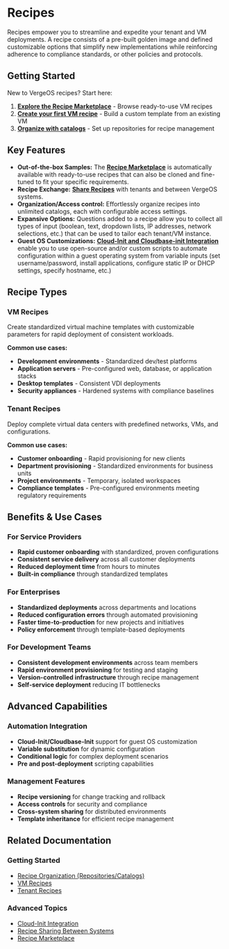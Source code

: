 # Recipes

Recipes empower you to streamline and expedite your tenant and VM deployments. A recipe consists of a pre-built golden image and defined customizable options that simplify new implementations while reinforcing adherence to compliance standards, or other policies and protocols.

## Getting Started

New to VergeOS recipes? Start here:

1. **[Explore the Recipe Marketplace](/product-guide/automation/vm-recipes#included-vm-recipes)** - Browse ready-to-use VM recipes
2. **[Create your first VM recipe](/product-guide/automation/vm-recipes)** - Build a custom template from an existing VM
3. **[Organize with catalogs](/product-guide/automation/recipes-organization)** - Set up repositories for recipe management

## Key Features

* **Out-of-the-box Samples:** The [**Recipe Marketplace**](/product-guide/automation/vm-recipes#included-vm-recipes) is automatically available with ready-to-use recipes that can also be cloned and fine-tuned to fit your specific requirements.
* **Recipe Exchange:** [**Share Recipes**](/product-guide/automation/recipes-organization#sharing-recipes) with tenants and between VergeOS systems. 
* **Organization/Access control:** Effortlessly organize recipes into unlimited catalogs, each with configurable access settings.
* **Expansive Options:** Questions added to a recipe allow you to collect all types of input (boolean, text, dropdown lists, IP addresses, network selections, etc.) that can be used to tailor each tenant/VM instance.
* **Guest OS Customizations:** [**Cloud-Init and Cloudbase-init Integration**](/product-guide/automation/vm-recipes#advanced-usage) enable you to use open-source and/or custom scripts to automate configuration within a guest operating system from variable inputs (set username/password, install applications, configure static IP or DHCP settings, specify hostname, etc.)

## Recipe Types

### VM Recipes
Create standardized virtual machine templates with customizable parameters for rapid deployment of consistent workloads.

**Common use cases:**
- **Development environments** - Standardized dev/test platforms
- **Application servers** - Pre-configured web, database, or application stacks
- **Desktop templates** - Consistent VDI deployments
- **Security appliances** - Hardened systems with compliance baselines

### Tenant Recipes
Deploy complete virtual data centers with predefined networks, VMs, and configurations.

**Common use cases:**
- **Customer onboarding** - Rapid provisioning for new clients
- **Department provisioning** - Standardized environments for business units
- **Project environments** - Temporary, isolated workspaces
- **Compliance templates** - Pre-configured environments meeting regulatory requirements

## Benefits & Use Cases

### For Service Providers
- **Rapid customer onboarding** with standardized, proven configurations
- **Consistent service delivery** across all customer deployments
- **Reduced deployment time** from hours to minutes
- **Built-in compliance** through standardized templates

### For Enterprises
- **Standardized deployments** across departments and locations
- **Reduced configuration errors** through automated provisioning
- **Faster time-to-production** for new projects and initiatives
- **Policy enforcement** through template-based deployments

### For Development Teams
- **Consistent development environments** across team members
- **Rapid environment provisioning** for testing and staging
- **Version-controlled infrastructure** through recipe management
- **Self-service deployment** reducing IT bottlenecks

## Advanced Capabilities

### Automation Integration
- **Cloud-Init/Cloudbase-Init** support for guest OS customization
- **Variable substitution** for dynamic configuration
- **Conditional logic** for complex deployment scenarios
- **Pre and post-deployment** scripting capabilities

### Management Features
- **Recipe versioning** for change tracking and rollback
- **Access controls** for security and compliance
- **Cross-system sharing** for distributed environments
- **Template inheritance** for efficient recipe management

## Related Documentation

### Getting Started
- [Recipe Organization (Repositories/Catalogs)](/product-guide/automation/recipes-organization)
- [VM Recipes](/product-guide/automation/vm-recipes)
- [Tenant Recipes](/product-guide/automation/tenant-recipes)

### Advanced Topics
- [Cloud-Init Integration](/product-guide/automation/vm-recipes#advanced-usage)
- [Recipe Sharing Between Systems](/product-guide/automation/recipes-organization#sharing-recipes)
- [Recipe Marketplace](/product-guide/automation/vm-recipes#included-vm-recipes)